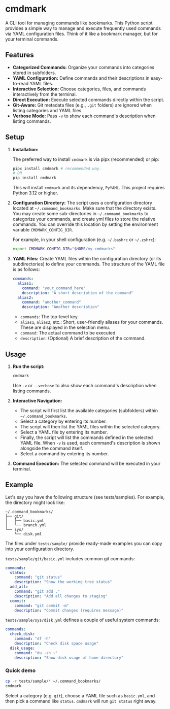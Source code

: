 # cmdmark

A CLI tool for managing commands like bookmarks. This Python script provides a simple way to manage and execute frequently used commands via YAML configuration files. Think of it like a bookmark manager, but for your terminal commands.

## Features

*   **Categorized Commands:** Organize your commands into categories stored in subfolders.
*   **YAML Configuration:** Define commands and their descriptions in easy-to-read YAML files.
*   **Interactive Selection:** Choose categories, files, and commands interactively from the terminal.
*   **Direct Execution:** Execute selected commands directly within the script.
*   **Git-Aware:** Git metadata files (e.g., `.git` folders) are ignored when listing categories and YAML files.
*   **Verbose Mode:** Pass `-v` to show each command's description when listing commands.


## Setup

1.  **Installation:**

    The preferred way to install `cmdmark` is via pipx (recommended) or pip:
    ```bash
    pipx install cmdmark # recommended way.
    # OR
    pip install cmdmark
    ```
    This will install `cmdmark` and its dependency, `PyYAML`. This project requires Python 3.12 or higher.

2.  **Configuration Directory:** The script uses a configuration directory located at `~/.command_bookmarks`. Make sure that the directory exists. You may create some sub-directories in `~/.command_bookmarks` to categorize your commands, and create yml files to store the relative commands. You can override this location by setting the environment variable `CMDMARK_CONFIG_DIR`.

    For example, in your shell configuration (e.g. `~/.bashrc` or `~/.zshrc`):

    ```bash
    export CMDMARK_CONFIG_DIR="$HOME/my_cmdmarks"
    ```

3.  **YAML Files:** Create YAML files within the configuration directory (or its subdirectories) to define your commands.  The structure of the YAML file is as follows:

    ```yaml
    commands:
      alias1:
        command: "your_command_here"
        description: "A short description of the command"
      alias2:
        command: "another_command"
        description: "Another description"
    ```

    *   `commands`: The top-level key.
    *   `alias1`, `alias2`, etc.:  Short, user-friendly aliases for your commands.  These are displayed in the selection menu.
    *   `command`: The actual command to be executed.
    *   `description`:  (Optional) A brief description of the command.

## Usage

1.  **Run the script:**

    ```bash
    cmdmark
    ```
    Use `-v` or `--verbose` to also show each command's description when listing commands.

2.  **Interactive Navigation:**

    *   The script will first list the available categories (subfolders) within `~/.command_bookmarks`.
    *   Select a category by entering its number.
    *   The script will then list the YAML files within the selected category.
    *   Select a YAML file by entering its number.
    *   Finally, the script will list the commands defined in the selected YAML file. When `-v` is used, each command's description is shown alongside the command itself.
    *   Select a command by entering its number.

3.  **Command Execution:** The selected command will be executed in your terminal.

## Example

Let's say you have the following structure (see tests/samples).
For example, the directory might look like:

```
~/.command_bookmarks/
├── git/
│   ├── basic.yml
│   └── branch.yml
└── sys/
    └── disk.yml
```

The files under `tests/sample/` provide ready-made examples you can copy into your configuration directory.

`tests/sample/git/basic.yml` includes common git commands:

```yaml
commands:
  status:
    command: "git status"
    description: "Show the working tree status"
  add_all:
    command: "git add ."
    description: "Add all changes to staging"
  commit:
    command: "git commit -m"
    description: "Commit changes (requires message)"
```

`tests/sample/sys/disk.yml` defines a couple of useful system commands:

```yaml
commands:
  check_disk:
    command: "df -h"
    description: "Check disk space usage"
  disk_usage:
    command: "du -sh ~"
    description: "Show disk usage of home directory"
```

### Quick demo

```bash
cp -r tests/sample/* ~/.command_bookmarks/
cmdmark
```

Select a category (e.g. `git`), choose a YAML file such as `basic.yml`, and then pick a command like `status`. `cmdmark` will run `git status` right away.
